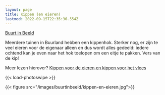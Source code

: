 ```yaml
---
layout: page
title: Kippen (en eieren)
lastmod: 2022-09-15T22:35:36.554Z
---
```

[Buurt in Beeld](/buurtinbeeld/)  

Meerdere tuinen in Buurland hebben een kippenhok. Sterker nog, er zijn te veel eieren voor de eigenaar alleen en dus wordt alles gedeeld: iedere ochtend kan je even naar het hok toelopen om een eitje te pakken. Vers van de kip! 

 Meer lezen hierover? [Kippen voor de eieren en kippen voor het vlees](/media/20130217-kippenkrant/)

{{< load-photoswipe >}}

{{< figure src="/images/buurtinbeeld/kippen-en-eieren.jpg">}}
